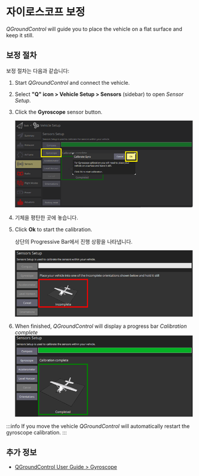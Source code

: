 # 자이로스코프 보정

_QGroundControl_ will guide you to place the vehicle on a flat surface and keep it still.

## 보정 절차

보정 절차는 다음과 같습니다:

1. Start _QGroundControl_ and connect the vehicle.

2. Select **"Q" icon > Vehicle Setup > Sensors** (sidebar) to open _Sensor Setup_.

3. Click the **Gyroscope** sensor button.

   ![Select Gyroscope calibration PX4](../../assets/qgc/setup/sensor/gyroscope_calibrate_px4.png)

4. 기체을 평탄한 곳에 놓습니다.

5. Click **Ok** to start the calibration.

   상단의 Progressive Bar에서 진행 상황을 나타냅니다.

   ![Gyro calibration in progress on PX4](../../assets/qgc/setup/sensor/gyroscope_calibrate_progress_px4.png)

6. When finished, _QGroundControl_ will display a progress bar _Calibration complete_
   ![Gyro calibration complete on PX4](../../assets/qgc/setup/sensor/gyroscope_calibrate_complete_px4.png)

:::info
If you move the vehicle _QGroundControl_ will automatically restart the gyroscope calibration.
:::

## 추가 정보

- [QGroundControl User Guide > Gyroscope](https://docs.qgroundcontrol.com/master/en/qgc-user-guide/setup_view/sensors_px4.html#gyroscope)

